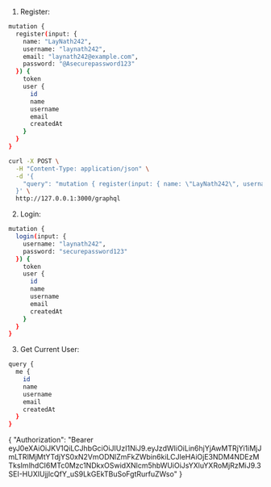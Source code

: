 1. Register:

```sh
mutation {
  register(input: {
    name: "LayNath242",
    username: "laynath242",
    email: "laynath242@example.com",
    password: "@Asecurepassword123"
  }) {
    token
    user {
      id
      name
      username
      email
      createdAt
    }
  }
}

curl -X POST \
  -H "Content-Type: application/json" \
  -d '{
    "query": "mutation { register(input: { name: \"LayNath242\", username: \"laynath242\", email: \"laynath242@example.com\", password: \"@Securepassword123\" }) { token user { id name username email address createdAt } } }"
  }' \
  http://127.0.0.1:3000/graphql
```

2. Login:

```sh
mutation {
  login(input: {
    username: "laynath242",
    password: "securepassword123"
  }) {
    token
    user {
      id
      name
      username
      email
      createdAt
    }
  }
}
```

3. Get Current User:

```sh
query {
  me {
    id
    name
    username
    email
    createdAt
  }
}
```
{
  "Authorization": "Bearer eyJ0eXAiOiJKV1QiLCJhbGciOiJIUzI1NiJ9.eyJzdWIiOiLin6hjYjAwMTRjYi1iMjJmLTRlMjMtYTdjYS0xN2VmODNlZmFkZWbin6kiLCJleHAiOjE3NDM4NDEzMTksImlhdCI6MTc0Mzc1NDkxOSwidXNlcm5hbWUiOiJsYXluYXRoMjRzMiJ9.3SEI-HUXIUjjlcQfY_uS9LkGEkTBuSoFgtRurfuZWso"
}
